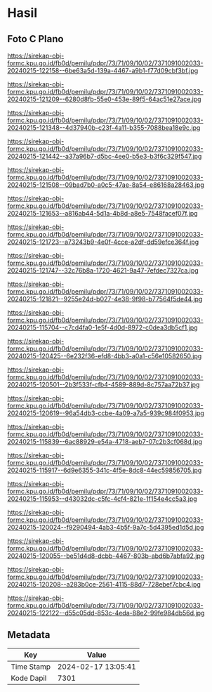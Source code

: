 # Hasil

## Foto C Plano

https://sirekap-obj-formc.kpu.go.id/fb0d/pemilu/pdpr/73/71/09/10/02/7371091002033-20240215-122158--6be63a5d-139a-4467-a9b1-f77d09cbf3bf.jpg

https://sirekap-obj-formc.kpu.go.id/fb0d/pemilu/pdpr/73/71/09/10/02/7371091002033-20240215-121209--6280d8fb-55e0-453e-89f5-64ac51e27ace.jpg

https://sirekap-obj-formc.kpu.go.id/fb0d/pemilu/pdpr/73/71/09/10/02/7371091002033-20240215-121348--4d37940b-c23f-4a11-b355-7088bea18e9c.jpg

https://sirekap-obj-formc.kpu.go.id/fb0d/pemilu/pdpr/73/71/09/10/02/7371091002033-20240215-121442--a37a96b7-d5bc-4ee0-b5e3-b3f6c329f547.jpg

https://sirekap-obj-formc.kpu.go.id/fb0d/pemilu/pdpr/73/71/09/10/02/7371091002033-20240215-121508--09bad7b0-a0c5-47ae-8a54-e86168a28463.jpg

https://sirekap-obj-formc.kpu.go.id/fb0d/pemilu/pdpr/73/71/09/10/02/7371091002033-20240215-121653--a816ab44-5d1a-4b8d-a8e5-7548facef07f.jpg

https://sirekap-obj-formc.kpu.go.id/fb0d/pemilu/pdpr/73/71/09/10/02/7371091002033-20240215-121723--a73243b9-4e0f-4cce-a2df-dd59efce364f.jpg

https://sirekap-obj-formc.kpu.go.id/fb0d/pemilu/pdpr/73/71/09/10/02/7371091002033-20240215-121747--32c76b8a-1720-4621-9a47-7efdec7327ca.jpg

https://sirekap-obj-formc.kpu.go.id/fb0d/pemilu/pdpr/73/71/09/10/02/7371091002033-20240215-121821--9255e24d-b027-4e38-9f98-b77564f5de44.jpg

https://sirekap-obj-formc.kpu.go.id/fb0d/pemilu/pdpr/73/71/09/10/02/7371091002033-20240215-115704--c7cd4fa0-1e5f-4d0d-8972-c0dea3db5cf1.jpg

https://sirekap-obj-formc.kpu.go.id/fb0d/pemilu/pdpr/73/71/09/10/02/7371091002033-20240215-120425--6e232f36-efd8-4bb3-a0a1-c56e10582650.jpg

https://sirekap-obj-formc.kpu.go.id/fb0d/pemilu/pdpr/73/71/09/10/02/7371091002033-20240215-120501--2b3f533f-cfb4-4589-889d-8c757aa72b37.jpg

https://sirekap-obj-formc.kpu.go.id/fb0d/pemilu/pdpr/73/71/09/10/02/7371091002033-20240215-120619--96a54db3-ccbe-4a09-a7a5-939c984f0953.jpg

https://sirekap-obj-formc.kpu.go.id/fb0d/pemilu/pdpr/73/71/09/10/02/7371091002033-20240215-115839--6ac88929-e54a-4718-aeb7-07c2b3cf068d.jpg

https://sirekap-obj-formc.kpu.go.id/fb0d/pemilu/pdpr/73/71/09/10/02/7371091002033-20240215-115917--6d9e6355-341c-4f5e-8dc8-44ec59856705.jpg

https://sirekap-obj-formc.kpu.go.id/fb0d/pemilu/pdpr/73/71/09/10/02/7371091002033-20240215-115953--d43032dc-c5fc-4cf4-821e-1f154e4cc5a3.jpg

https://sirekap-obj-formc.kpu.go.id/fb0d/pemilu/pdpr/73/71/09/10/02/7371091002033-20240215-120024--f9290494-4ab3-4b5f-9a7c-5d4395ed1d5d.jpg

https://sirekap-obj-formc.kpu.go.id/fb0d/pemilu/pdpr/73/71/09/10/02/7371091002033-20240215-120055--be51d4d8-dcbb-4467-803b-abd6b7abfa92.jpg

https://sirekap-obj-formc.kpu.go.id/fb0d/pemilu/pdpr/73/71/09/10/02/7371091002033-20240215-120208--a283b0ce-2561-4115-88d7-728ebef7cbc4.jpg

https://sirekap-obj-formc.kpu.go.id/fb0d/pemilu/pdpr/73/71/09/10/02/7371091002033-20240215-122122--d55c05dd-853c-4eda-88e2-99fe984db56d.jpg


## Metadata

| Key        | Value               |
| ---------- | ------------------- |
| Time Stamp | 2024-02-17 13:05:41 |
| Kode Dapil | 7301                |



